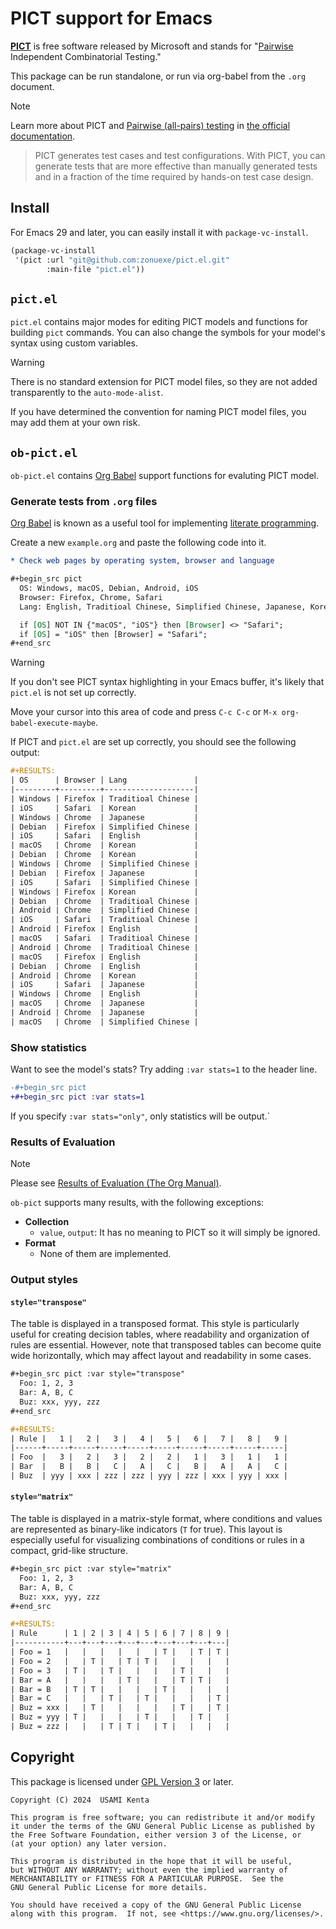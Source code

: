# PICT support for Emacs

**[PICT]** is free software released by Microsoft and stands for "[Pairwise][All-pairs testing] Independent Combinatorial Testing."

This package can be run standalone, or run via org-babel from the `.org` document.

> [!NOTE]
> Learn more about PICT and [Pairwise (all-pairs) testing][All-pairs testing] in [the official documentation].
>> PICT generates test cases and test configurations. With PICT, you can generate tests that are more effective than manually generated tests and in a fraction of the time required by hands-on test case design.

## Install

For Emacs 29 and later, you can easily install it with `package-vc-install`.

```el
(package-vc-install
 '(pict :url "git@github.com:zonuexe/pict.el.git"
        :main-file "pict.el"))
```

## `pict.el`

`pict.el` contains major modes for editing PICT models and functions for building `pict` commands.
You can also change the symbols for your model's syntax using custom variables.

> [!WARNING]
> There is no standard extension for PICT model files, so they are not added transparently to the `auto-mode-alist`.
>
> If you have determined the convention for naming PICT model files, you may add them at your own risk.

## `ob-pict.el`

`ob-pict.el` contains [Org Babel] support functions for evaluting PICT model.

### Generate tests from `.org` files

[Org Babel] is known as a useful tool for implementing [literate programming][Literate programming].

Create a new `example.org` and paste the following code into it.

```org
* Check web pages by operating system, browser and language

#+begin_src pict
  OS: Windows, macOS, Debian, Android, iOS
  Browser: Firefox, Chrome, Safari
  Lang: English, Traditioal Chinese, Simplified Chinese, Japanese, Korean

  if [OS] NOT IN {"macOS", "iOS"} then [Browser] <> "Safari";
  if [OS] = "iOS" then [Browser] = "Safari";
#+end_src
```

> [!WARNING]
> If you don't see PICT syntax highlighting in your Emacs buffer, it's likely that `pict.el` is not set up correctly.

Move your cursor into this area of ​​code and press `C-c C-c` or `M-x org-babel-execute-maybe`.

If PICT and `pict.el` are set up correctly, you should see the following output:

``` org
#+RESULTS:
| OS      | Browser | Lang               |
|---------+---------+--------------------|
| Windows | Firefox | Traditioal Chinese |
| iOS     | Safari  | Korean             |
| Windows | Chrome  | Japanese           |
| Debian  | Firefox | Simplified Chinese |
| iOS     | Safari  | English            |
| macOS   | Chrome  | Korean             |
| Debian  | Chrome  | Korean             |
| Windows | Chrome  | Simplified Chinese |
| Debian  | Firefox | Japanese           |
| iOS     | Safari  | Simplified Chinese |
| Windows | Firefox | Korean             |
| Debian  | Chrome  | Traditioal Chinese |
| Android | Chrome  | Simplified Chinese |
| iOS     | Safari  | Traditioal Chinese |
| Android | Firefox | English            |
| macOS   | Safari  | Traditioal Chinese |
| Android | Chrome  | Traditioal Chinese |
| macOS   | Firefox | English            |
| Debian  | Chrome  | English            |
| Android | Chrome  | Korean             |
| iOS     | Safari  | Japanese           |
| Windows | Chrome  | English            |
| macOS   | Chrome  | Japanese           |
| Android | Chrome  | Japanese           |
| macOS   | Chrome  | Simplified Chinese |
```

### Show statistics

Want to see the model's stats?  Try adding `:var stats=1` to the header line.

``` diff
-#+begin_src pict
+#+begin_src pict :var stats=1
```

If you specify `:var stats="only"`, only statistics will be output.`

### Results of Evaluation

> [!NOTE]
> Please see [Results of Evaluation (The Org Manual)][Results of Evaluation].

`ob-pict` supports many results, with the following exceptions:

 * **Collection**
   * `value`, `output`: It has no meaning to PICT so it will simply be ignored.
 * **Format**
   * None of them are implemented.

### Output styles

#### `style="transpose"`

The table is displayed in a transposed format. This style is particularly useful for creating decision tables, where readability and organization of rules are essential. However, note that transposed tables can become quite wide horizontally, which may affect layout and readability in some cases.

```org
#+begin_src pict :var style="transpose"
  Foo: 1, 2, 3
  Bar: A, B, C
  Buz: xxx, yyy, zzz
#+end_src

#+RESULTS:
| Rule |   1 |   2 |   3 |   4 |   5 |   6 |   7 |   8 |   9 |
|------+-----+-----+-----+-----+-----+-----+-----+-----+-----|
| Foo  |   3 |   2 |   3 |   2 |   2 |   1 |   3 |   1 |   1 |
| Bar  |   B |   B |   C |   A |   C |   B |   A |   A |   C |
| Buz  | yyy | xxx | zzz | zzz | yyy | zzz | xxx | yyy | xxx |
```

#### `style="matrix"`

The table is displayed in a matrix-style format, where conditions and values are represented as binary-like indicators (`T` for true). This layout is especially useful for visualizing combinations of conditions or rules in a compact, grid-like structure.

```org
#+begin_src pict :var style="matrix"
  Foo: 1, 2, 3
  Bar: A, B, C
  Buz: xxx, yyy, zzz
#+end_src

#+RESULTS:
| Rule      | 1 | 2 | 3 | 4 | 5 | 6 | 7 | 8 | 9 |
|-----------+---+---+---+---+---+---+---+---+---|
| Foo = 1   |   |   |   |   |   | T |   | T | T |
| Foo = 2   |   | T |   | T | T |   |   |   |   |
| Foo = 3   | T |   | T |   |   |   | T |   |   |
| Bar = A   |   |   |   | T |   |   | T | T |   |
| Bar = B   | T | T |   |   |   | T |   |   |   |
| Bar = C   |   |   | T |   | T |   |   |   | T |
| Buz = xxx |   | T |   |   |   |   | T |   | T |
| Buz = yyy | T |   |   |   | T |   |   | T |   |
| Buz = zzz |   |   | T | T |   | T |   |   |   |
```

## Copyright

This package is licensed under [GPL Version 3][GPL-3.0] or later.

```
Copyright (C) 2024  USAMI Kenta

This program is free software; you can redistribute it and/or modify
it under the terms of the GNU General Public License as published by
the Free Software Foundation, either version 3 of the License, or
(at your option) any later version.

This program is distributed in the hope that it will be useful,
but WITHOUT ANY WARRANTY; without even the implied warranty of
MERCHANTABILITY or FITNESS FOR A PARTICULAR PURPOSE.  See the
GNU General Public License for more details.

You should have received a copy of the GNU General Public License
along with this program.  If not, see <https://www.gnu.org/licenses/>.
```

[All-pairs testing]: https://en.wikipedia.org/wiki/All-pairs_testing
[GPL-3.0]: https://www.gnu.org/licenses/gpl-3.0.html
[Literate programming]: https://en.wikipedia.org/wiki/Literate_programming
[Org Babel]: https://orgmode.org/worg/org-contrib/babel/intro.html
[PICT]: https://github.com/microsoft/pict
[Results of Evaluation]: https://www.gnu.org/software/emacs/manual/html_node/org/Results-of-Evaluation.html
[the official documentation]: https://github.com/Microsoft/pict/blob/main/doc/pict.md
